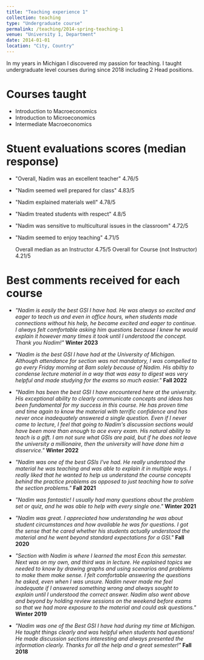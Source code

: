 ```yaml
---
title: "Teaching experience 1"
collection: teaching
type: "Undergraduate course"
permalink: /teaching/2014-spring-teaching-1
venue: "University 1, Department"
date: 2014-01-01
location: "City, Country"
---
```


In my years in Michigan I discovered my passion for teaching. I taught undergraduate level courses during since 2018 including 2 Head positions. 

Courses taught
======

- Introduction to Macroeconomics
- Introduction to Microeconomics
- Intermediate Macroeconomics

Stuent evaluations scores (median response)
======

- "Overall, Nadim was an excellent teacher" 4.76/5
- "Nadim seemed well prepared for class" 4.83/5
- "Nadim explained materials well" 4.78/5
- "Nadim treated students with respect" 4.8/5
- "Nadim was sensitive to multicultural issues in the classroom" 4.72/5
- "Nadim seemed to enjoy teaching" 4.71/5

  Overall median as an Instructor 4.75/5
  Overall for Course (not Instructor) 4.21/5

Best comments received for each course
======
- *"Nadim is easily the best GSI I have had. He was always so excited and eager to teach us and even in office hours, when students made connections without his help, he became excited and eager to continue. I always felt comfortable asking him questions because I knew he would explain it however many times it took until I understood the concept. Thank you Nadim!"* **Winter 2023**

- *"Nadim is the best GSI I have had at the University of Michigan. Although attendance for section was not mandatory, I was compelled to go every Friday morning at 8am solely because of Nadim. His abiltiy to condense lecture material in a way that was easy to digest was very helpful and made studying for the exams so much easier."* **Fall 2022**

- *"Nadim has been the best GSI I have encountered here at the university. His exceptional ability to clearly communicate concepts and ideas has been fundamental for my success in this course. He has proven time and time again to know the material with terrific confidence and has never once inadequately answered a single question. Even if I never came to lecture, I feel that going to Nadim's discussion sections would have been more than enough to ace every exam. His natural ability to teach is a gift. I am not sure what GSIs are paid, but if he does not leave the university a millionaire, then the university will have done him a disservice."* **Winter 2022**

- *"Nadim was one of the best GSIs I've had. He really understood the material he was teaching and was able to explain it in multiple ways. I really liked that he wanted to help us understand the course concepts behind the practice problems as opposed to just teaching how to solve the section problems."* **Fall 2021**

- *"Nadim was fantastic! I usually had many questions about the problem set or quiz, and he was able to help with every single one."* **Winter 2021**

- *"Nadim was great. I appreciated how understanding he was about student circumstances and how available he was for questions. I got the sense that he cared whether his students actually understood the material and he went beyond standard expectations for a GSI."* **Fall 2020**

- *"Section with Nadim is where I learned the most Econ this semester. Next was on my own, and third was in lecture. He explained topics we needed to know by drawing graphs and using scenarios and problems to make them make sense. I felt comfortable answering the questions he asked, even when I was unsure. Nadim never made me feel inadequate if I answered something wrong and always sought to explain until I understood the correct answer. Nadim also went above and beyond by holding review sessions on the weekend before exams so that we had more exposure to the material and could ask questions."* **Winter 2019**

- *"Nadim was one of the Best GSI I have had during my time at Michigan. He taught things clearly and was helpful when students had questions! He made discussion sections interesting and always presented the information clearly.
Thanks for all the help and a great semester!"* **Fall 2018**





